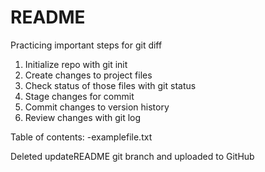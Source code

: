 # README #
Practicing important steps for git diff
1. Initialize repo with git init
2. Create changes to project files
3. Check status of those files with git status
4. Stage changes for commit
5. Commit changes to version history
6. Review changes with git log

Table of contents:
-examplefile.txt

Deleted updateREADME git branch and uploaded to GitHub
